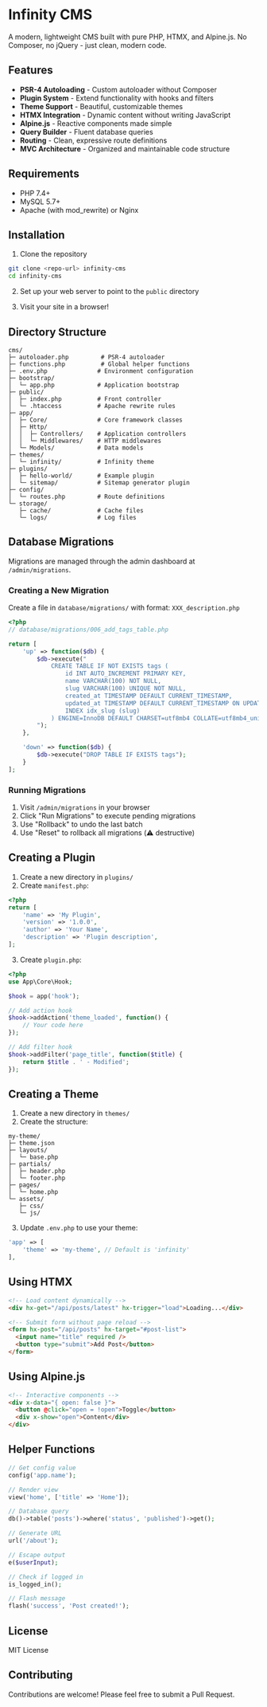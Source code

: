 # Infinity CMS

A modern, lightweight CMS built with pure PHP, HTMX, and Alpine.js. No Composer, no jQuery - just clean, modern code.

## Features

- **PSR-4 Autoloading** - Custom autoloader without Composer
- **Plugin System** - Extend functionality with hooks and filters
- **Theme Support** - Beautiful, customizable themes
- **HTMX Integration** - Dynamic content without writing JavaScript
- **Alpine.js** - Reactive components made simple
- **Query Builder** - Fluent database queries
- **Routing** - Clean, expressive route definitions
- **MVC Architecture** - Organized and maintainable code structure

## Requirements

- PHP 7.4+
- MySQL 5.7+
- Apache (with mod_rewrite) or Nginx

## Installation

1. Clone the repository

```bash
git clone <repo-url> infinity-cms
cd infinity-cms
```

2. Set up your web server to point to the `public` directory

3. Visit your site in a browser!

## Directory Structure

```
cms/
├─ autoloader.php         # PSR-4 autoloader
├─ functions.php          # Global helper functions
├─ .env.php              # Environment configuration
├─ bootstrap/
│  └─ app.php            # Application bootstrap
├─ public/
│  ├─ index.php          # Front controller
│  └─ .htaccess          # Apache rewrite rules
├─ app/
│  ├─ Core/              # Core framework classes
│  ├─ Http/
│  │  ├─ Controllers/    # Application controllers
│  │  └─ Middlewares/    # HTTP middlewares
│  └─ Models/            # Data models
├─ themes/
│  └─ infinity/          # Infinity theme
├─ plugins/
│  ├─ hello-world/       # Example plugin
│  └─ sitemap/           # Sitemap generator plugin
├─ config/
│  └─ routes.php         # Route definitions
└─ storage/
   ├─ cache/             # Cache files
   └─ logs/              # Log files
```

## Database Migrations

Migrations are managed through the admin dashboard at `/admin/migrations`.

### Creating a New Migration

Create a file in `database/migrations/` with format: `XXX_description.php`

```php
<?php
// database/migrations/006_add_tags_table.php

return [
    'up' => function($db) {
        $db->execute("
            CREATE TABLE IF NOT EXISTS tags (
                id INT AUTO_INCREMENT PRIMARY KEY,
                name VARCHAR(100) NOT NULL,
                slug VARCHAR(100) UNIQUE NOT NULL,
                created_at TIMESTAMP DEFAULT CURRENT_TIMESTAMP,
                updated_at TIMESTAMP DEFAULT CURRENT_TIMESTAMP ON UPDATE CURRENT_TIMESTAMP,
                INDEX idx_slug (slug)
            ) ENGINE=InnoDB DEFAULT CHARSET=utf8mb4 COLLATE=utf8mb4_unicode_ci
        ");
    },

    'down' => function($db) {
        $db->execute("DROP TABLE IF EXISTS tags");
    }
];
```

### Running Migrations

1. Visit `/admin/migrations` in your browser
2. Click "Run Migrations" to execute pending migrations
3. Use "Rollback" to undo the last batch
4. Use "Reset" to rollback all migrations (⚠️ destructive)

## Creating a Plugin

1. Create a new directory in `plugins/`
2. Create `manifest.php`:

```php
<?php
return [
    'name' => 'My Plugin',
    'version' => '1.0.0',
    'author' => 'Your Name',
    'description' => 'Plugin description',
];
```

3. Create `plugin.php`:

```php
<?php
use App\Core\Hook;

$hook = app('hook');

// Add action hook
$hook->addAction('theme_loaded', function() {
    // Your code here
});

// Add filter hook
$hook->addFilter('page_title', function($title) {
    return $title . ' - Modified';
});
```

## Creating a Theme

1. Create a new directory in `themes/`
2. Create the structure:

```
my-theme/
├─ theme.json
├─ layouts/
│  └─ base.php
├─ partials/
│  ├─ header.php
│  └─ footer.php
├─ pages/
│  └─ home.php
└─ assets/
   ├─ css/
   └─ js/
```

3. Update `.env.php` to use your theme:

```php
'app' => [
    'theme' => 'my-theme', // Default is 'infinity'
],
```

## Using HTMX

```html
<!-- Load content dynamically -->
<div hx-get="/api/posts/latest" hx-trigger="load">Loading...</div>

<!-- Submit form without page reload -->
<form hx-post="/api/posts" hx-target="#post-list">
  <input name="title" required />
  <button type="submit">Add Post</button>
</form>
```

## Using Alpine.js

```html
<!-- Interactive components -->
<div x-data="{ open: false }">
  <button @click="open = !open">Toggle</button>
  <div x-show="open">Content</div>
</div>
```

## Helper Functions

```php
// Get config value
config('app.name');

// Render view
view('home', ['title' => 'Home']);

// Database query
db()->table('posts')->where('status', 'published')->get();

// Generate URL
url('/about');

// Escape output
e($userInput);

// Check if logged in
is_logged_in();

// Flash message
flash('success', 'Post created!');
```

## License

MIT License

## Contributing

Contributions are welcome! Please feel free to submit a Pull Request.
